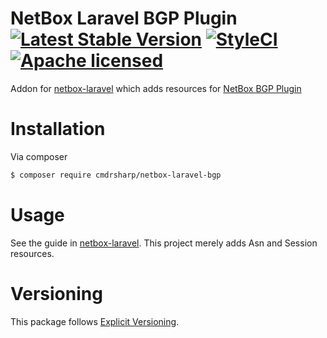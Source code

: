 # NetBox Laravel BGP Plugin [![Latest Stable Version](https://poser.pugx.org/cmdrsharp/netbox-laravel-bgp/v/stable)](https://packagist.org/packages/cmdrsharp/netbox-laravel) [![StyleCI](https://github.styleci.io/repos/360177539/shield?branch=main)](https://github.styleci.io/repos/360177539?branch=main) [![Apache licensed](https://img.shields.io/badge/license-Apache-blue.svg)](./LICENSE)

Addon for [netbox-laravel](https://github.com/CmdrSharp/netbox-laravel) which adds resources for [NetBox BGP Plugin](https://github.com/k01ek/netbox-bgp)

# Installation
Via composer
```bash
$ composer require cmdrsharp/netbox-laravel-bgp
```

# Usage
See the guide in [netbox-laravel](https://github.com/CmdrSharp/netbox-laravel). This project merely adds Asn and Session resources.

# Versioning
This package follows [Explicit Versioning](https://github.com/exadra37-versioning/explicit-versioning).
